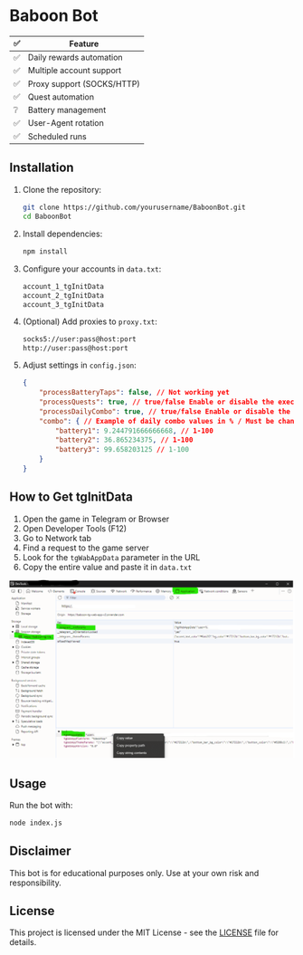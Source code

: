 # Baboon Bot

| ✅  | Feature                     |
| --- | --------------------------- |
| ✅  | Daily rewards automation    |
| ✅  | Multiple account support    |
| ✅  | Proxy support (SOCKS/HTTP)  |
| ✅  | Quest automation            |
| ❔  | Battery management          |
| ✅  | User-Agent rotation         |
| ✅  | Scheduled runs              |

## Installation

1. Clone the repository:
    ```bash
    git clone https://github.com/yourusername/BaboonBot.git
    cd BaboonBot
    ```

2. Install dependencies:
    ```bash
    npm install
    ```

3. Configure your accounts in `data.txt`:
    ```
    account_1_tgInitData
    account_2_tgInitData
    account_3_tgInitData
    ```

4. (Optional) Add proxies to `proxy.txt`:
    ```
    socks5://user:pass@host:port
    http://user:pass@host:port
    ```

5. Adjust settings in `config.json`:
    ```json
    {
        "processBatteryTaps": false, // Not working yet
        "processQuests": true, // true/false Enable or disable the execution of tasks
        "processDailyCombo": true, // true/false Enable or disable the execution of daily combo
        "combo": { // Example of daily combo values in % / Must be changed daily
            "battery1": 9.244791666666668, // 1-100
            "battery2": 36.865234375, // 1-100
            "battery3": 99.658203125 // 1-100
        }
    }
    ```

## How to Get tgInitData

1. Open the game in Telegram or Browser
2. Open Developer Tools (F12)
3. Go to Network tab
4. Find a request to the game server
5. Look for the `tgWabAppData` parameter in the URL
6. Copy the entire value and paste it in `data.txt`

![How to get tgInitData](./img/initParams.png)

## Usage

Run the bot with:
```bash
node index.js
```

## Disclaimer

This bot is for educational purposes only. Use at your own risk and responsibility.

## License

This project is licensed under the MIT License - see the [LICENSE](LICENSE) file for details.

